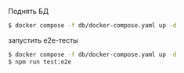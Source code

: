 Поднять БД

```bash
$ docker compose -f db/docker-compose.yaml up -d
```

запустить e2e-тесты

```bash
$ docker compose -f db/docker-compose.yaml up -d
$ npm run test:e2e
```
